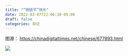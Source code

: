 ```yaml
---
title: "“铁链节”快乐"
date: 2022-03-07T22:06:18-05:00
draft: false
categories: 杂记
---
```


图源：
https://chinadigitaltimes.net/chinese/677893.html

![](https://chinadigitaltimes.net/chinese/files/2022/03/image-1646652356648.png)